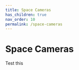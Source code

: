 ```yaml
---
title: Space Cameras
has_children: true
nav_order: 10
permalink: /space-cameras
---
```


# Space Cameras

Test this
